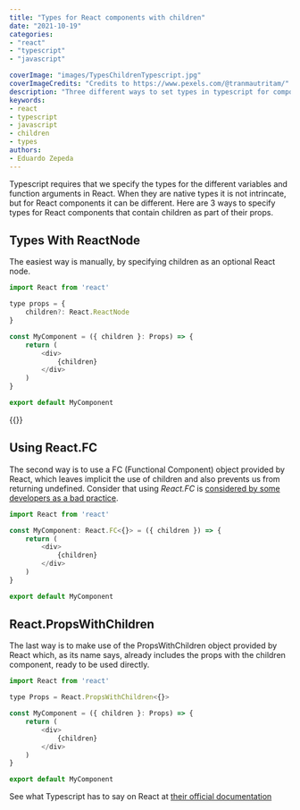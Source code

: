 ```yaml
---
title: "Types for React components with children"
date: "2021-10-19"
categories:
- "react"
- "typescript"
- "javascript"

coverImage: "images/TypesChildrenTypescript.jpg"
coverImageCredits: "Credits to https://www.pexels.com/@tranmautritam/"
description: "Three different ways to set types in typescript for components that receive children as a parameter in React."
keywords:
- react
- typescript
- javascript
- children
- types
authors:
- Eduardo Zepeda
---
```


Typescript requires that we specify the types for the different variables and function arguments in React. When they are native types it is not intrincate, but for React components it can be different. Here are 3 ways to specify types for React components that contain children as part of their props.

## Types With ReactNode

The easiest way is manually, by specifying children as an optional React node.

```javascript
import React from 'react'

type props = {
    children?: React.ReactNode
}

const MyComponent = ({ children }: Props) => {
    return (
        <div>
            {children}      
        </div>
    )
}

export default MyComponent
```

{{<ad>}}

## Using React.FC

The second way is to use a FC (Functional Component) object provided by React, which leaves implicit the use of children and also prevents us from returning undefined. Consider that using _React.FC_ is [considered by some developers as a bad practice](/en/why-using-react.fc-could-be-a-bad-practice/).

```javascript
import React from 'react'

const MyComponent: React.FC<{}> = ({ children }) => {
    return (
        <div>
            {children}      
        </div>
    )
}

export default MyComponent
```

## React.PropsWithChildren

The last way is to make use of the PropsWithChildren object provided by React which, as its name says, already includes the props with the children component, ready to be used directly.

```javascript
import React from 'react'

type Props = React.PropsWithChildren<{}>

const MyComponent = ({ children }: Props) => {
    return (
        <div>
            {children}      
        </div>
    )
}

export default MyComponent
```

See what Typescript has to say on React at [their official documentation](https://www.typescriptlang.org/docs/handbook/jsx.html#react-integration)